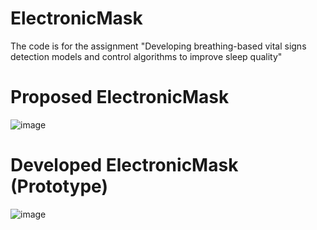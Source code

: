 # ElectronicMask

The code is for the assignment "Developing breathing-based vital signs detection models and control algorithms to improve sleep quality"

# Proposed ElectronicMask
![image](https://github.com/yongbin98/ElectronicMask/assets/118417705/db56e58a-e352-4ec7-b7b3-7321d30a79d4)

# Developed ElectronicMask (Prototype)
![image](https://github.com/yongbin98/ElectronicMask/assets/118417705/32828d30-7bc3-43b6-b842-537c3e30c7ea)
